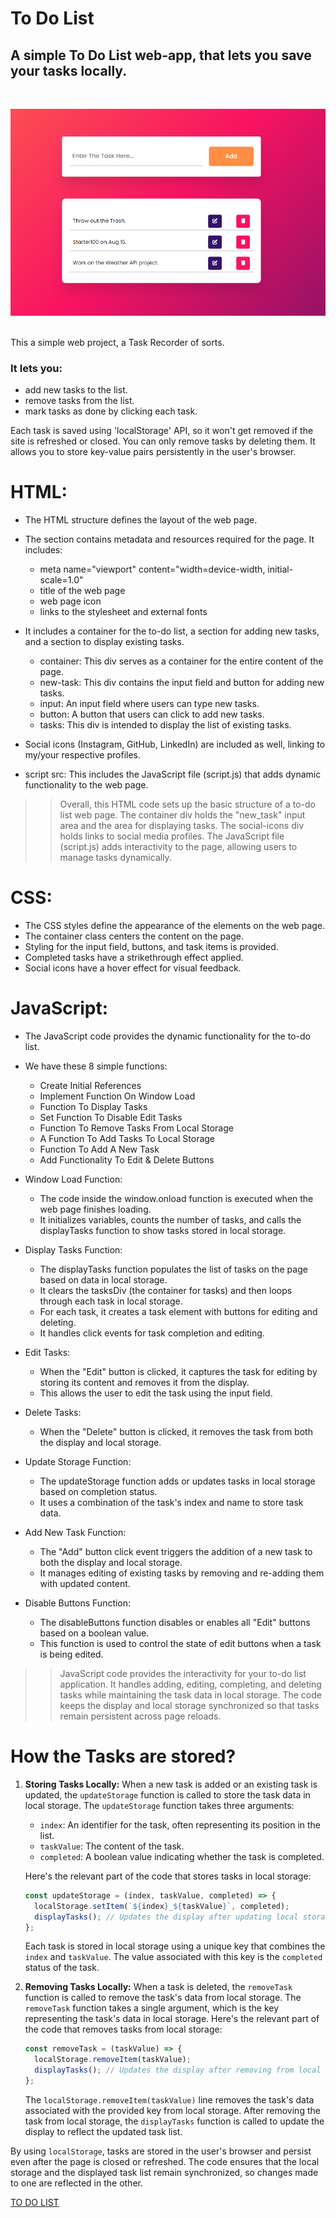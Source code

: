 # To Do List
## A simple To Do List web-app, that lets you save your tasks locally.
<br>

![To Do List](images/screenshot.png)

<br>
This a simple web project, a Task Recorder of sorts. <br>

### It lets you:
- add new tasks to the list.
- remove tasks from the list.
- mark tasks as done by clicking each task.

Each task is saved using 'localStorage' API, so it won't get removed if the site is refreshed or closed.
You can only remove tasks by deleting them. It allows you to store key-value pairs persistently in the user's browser.

# HTML:
- The HTML structure defines the layout of the web page.

- The <head> section contains metadata and resources required for the page. It includes:
  - meta name="viewport" content="width=device-width, initial-scale=1.0"
  - title of the web page
  - web page icon
  - links to the stylesheet and external fonts

- It includes a container for the to-do list, a section for adding new tasks, and a section to display existing tasks.
  - container: This div serves as a container for the entire content of the page.
  - new-task: This div contains the input field and button for adding new tasks.
  - input: An input field where users can type new tasks.
  - button: A button that users can click to add new tasks.
  - tasks: This div is intended to display the list of existing tasks.
- Social icons (Instagram, GitHub, LinkedIn) are included as well, linking to my/your respective profiles.

- script src: This includes the JavaScript file (script.js) that adds dynamic functionality to the web page.

>> Overall, this HTML code sets up the basic structure of a to-do list web page. The container div holds the "new_task" input area and the area for displaying tasks. The social-icons div holds links to social media profiles. The JavaScript file (script.js) adds interactivity to the page, allowing users to manage tasks dynamically.

# CSS:
- The CSS styles define the appearance of the elements on the web page.
- The container class centers the content on the page.
- Styling for the input field, buttons, and task items is provided.
- Completed tasks have a strikethrough effect applied.
- Social icons have a hover effect for visual feedback.

# JavaScript:
- The JavaScript code provides the dynamic functionality for the to-do list.
- We have these 8 simple functions:
  - Create Initial References
  - Implement Function On Window Load
  - Function To Display Tasks
  - Set Function To Disable Edit Tasks
  - Function To Remove Tasks From Local Storage
  - A Function To Add Tasks To Local Storage
  - Function To Add A New Task
  - Add Functionality To Edit & Delete Buttons
 
- Window Load Function:
  - The code inside the window.onload function is executed when the web page finishes loading.
  - It initializes variables, counts the number of tasks, and calls the displayTasks function to show tasks stored in local storage.

- Display Tasks Function:
  - The displayTasks function populates the list of tasks on the page based on data in local storage.
  - It clears the tasksDiv (the container for tasks) and then loops through each task in local storage.
  - For each task, it creates a task element with buttons for editing and deleting.
  - It handles click events for task completion and editing.

- Edit Tasks:
  - When the "Edit" button is clicked, it captures the task for editing by storing its content and removes it from the display.
  - This allows the user to edit the task using the input field.

- Delete Tasks:
  - When the "Delete" button is clicked, it removes the task from both the display and local storage.

- Update Storage Function:
  - The updateStorage function adds or updates tasks in local storage based on completion status.
  - It uses a combination of the task's index and name to store task data.

- Add New Task Function:
  - The "Add" button click event triggers the addition of a new task to both the display and local storage.
  - It manages editing of existing tasks by removing and re-adding them with updated content.

- Disable Buttons Function:
  - The disableButtons function disables or enables all "Edit" buttons based on a boolean value.
  - This function is used to control the state of edit buttons when a task is being edited.

>> JavaScript code provides the interactivity for your to-do list application. It handles adding, editing, completing, and deleting tasks while maintaining the task data in local storage. The code keeps the display and local storage synchronized so that tasks remain persistent across page reloads.

# How the Tasks are stored?

1. **Storing Tasks Locally:**
   When a new task is added or an existing task is updated, the `updateStorage` function is called to store the task data in local storage. The `updateStorage` function takes three arguments:
   - `index`: An identifier for the task, often representing its position in the list.
   - `taskValue`: The content of the task.
   - `completed`: A boolean value indicating whether the task is completed.

   Here's the relevant part of the code that stores tasks in local storage:

   ```javascript
   const updateStorage = (index, taskValue, completed) => {
     localStorage.setItem(`${index}_${taskValue}`, completed);
     displayTasks(); // Updates the display after updating local storage
   };
   ```

   Each task is stored in local storage using a unique key that combines the `index` and `taskValue`. The value associated with this key is the `completed` status of the task.

2. **Removing Tasks Locally:**
   When a task is deleted, the `removeTask` function is called to remove the task's data from local storage. The `removeTask` function takes a single argument, which is the key representing the task's data in local storage. Here's the relevant part of the code that removes tasks from local storage:

   ```javascript
   const removeTask = (taskValue) => {
     localStorage.removeItem(taskValue);
     displayTasks(); // Updates the display after removing from local storage
   };
   ```

   The `localStorage.removeItem(taskValue)` line removes the task's data associated with the provided key from local storage. After removing the task from local storage, the `displayTasks` function is called to update the display to reflect the updated task list.

By using `localStorage`, tasks are stored in the user's browser and persist even after the page is closed or refreshed. The code ensures that the local storage and the displayed task list remain synchronized, so changes made to one are reflected in the other.


[TO DO LIST](https://arindal1.github.io/To-Do-List-WebApp/)
